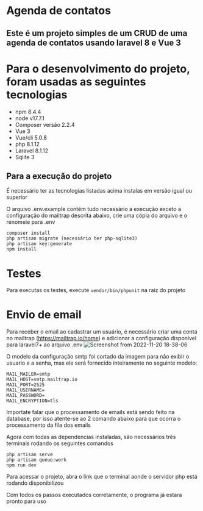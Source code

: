# Agenda de contatos

## Este é um projeto simples de um CRUD de uma agenda de contatos usando laravel 8 e Vue 3

# Para o desenvolvimento do projeto, foram usadas as seguintes tecnologias
* npm 8.4.4
* node v17.7.1
* Composer versão 2.2.4
* Vue 3
* Vue/cli 5.0.8
* php 8.1.12
* Laravel 8.1.12
* Sqlite 3

## Para a execução do projeto
É necessário ter as tecnologias listadas acima instalas em versão igual ou superior

O arquivo .env.example contém tudo necessário a execução exceto a configuração do mailtrap descrita abaixo, crie uma cópia do arquivo e o renomeie para .env

```
composer install
php artisan migrate (necessário ter php-sqlite3)
php artisan key:generate
npm install
```
# Testes
Para executas os testes, execute ```vendor/bin/phpunit``` na raiz do projeto

# Envio de email
Para receber o email ao cadastrar um usuário, é necessário criar uma conta no mailtrap (https://mailtrap.io/home)
e adicionar a configuração disponível para laravel7+ ao arquivo .env
![Screenshot from 2022-11-20 18-38-06](https://user-images.githubusercontent.com/52075166/202927500-094a00a9-0a36-4240-a5da-b16617027a1b.png)

O modelo da configuração smtp foi cortado da imagem para não exibir o usuario e a senha, mas ele será fornecido inteiramente no seguinte modelo:

```
MAIL_MAILER=smtp
MAIL_HOST=smtp.mailtrap.io
MAIL_PORT=2525
MAIL_USERNAME=
MAIL_PASSWORD=
MAIL_ENCRYPTION=tls
```

Importate falar que o processamento de emails está sendo feito na database, por isso atente-se ao 2 comando abaixo para que ocorra o processamento da fila dos emails

Agora com todas as dependencias instaladas, são necessários três terminais rodando os seguintes comandos
```
php artisan serve
php artisan queue:work
npm run dev
```

Para acessar o projeto, abra o link que o terminal aonde o servidor php está rodando disponibilizou

Com todos os passos executados corretamente, o programa já estara pronto para uso
